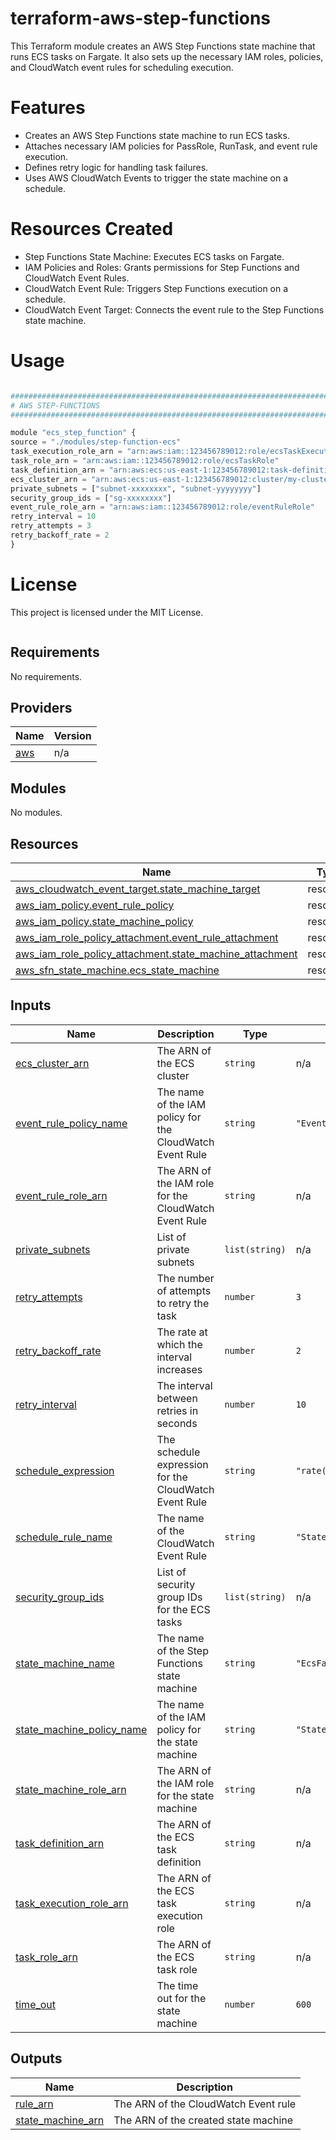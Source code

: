 # terraform-aws-step-functions

This Terraform module creates an AWS Step Functions state machine that runs ECS tasks on Fargate. It also sets up the necessary IAM roles, policies, and CloudWatch event rules for scheduling execution.

# Features

- Creates an AWS Step Functions state machine to run ECS tasks.
- Attaches necessary IAM policies for PassRole, RunTask, and event rule execution.
- Defines retry logic for handling task failures.
- Uses AWS CloudWatch Events to trigger the state machine on a schedule.

# Resources Created

- Step Functions State Machine: Executes ECS tasks on Fargate.
- IAM Policies and Roles: Grants permissions for Step Functions and CloudWatch Event Rules.
- CloudWatch Event Rule: Triggers Step Functions execution on a schedule.
- CloudWatch Event Target: Connects the event rule to the Step Functions state machine.

# Usage

```python

################################################################################
# AWS STEP-FUNCTIONS
################################################################################

module "ecs_step_function" {
source = "./modules/step-function-ecs"
task_execution_role_arn = "arn:aws:iam::123456789012:role/ecsTaskExecutionRole"
task_role_arn = "arn:aws:iam::123456789012:role/ecsTaskRole"
task_definition_arn = "arn:aws:ecs:us-east-1:123456789012:task-definition/my-task"
ecs_cluster_arn = "arn:aws:ecs:us-east-1:123456789012:cluster/my-cluster"
private_subnets = ["subnet-xxxxxxxx", "subnet-yyyyyyyy"]
security_group_ids = ["sg-xxxxxxxx"]
event_rule_role_arn = "arn:aws:iam::123456789012:role/eventRuleRole"
retry_interval = 10
retry_attempts = 3
retry_backoff_rate = 2
}
```

# License

This project is licensed under the MIT License.

```

```

<!-- BEGIN_TF_DOCS -->
## Requirements

No requirements.

## Providers

| Name | Version |
|------|---------|
| <a name="provider_aws"></a> [aws](#provider\_aws) | n/a |

## Modules

No modules.

## Resources

| Name | Type |
|------|------|
| [aws_cloudwatch_event_target.state_machine_target](https://registry.terraform.io/providers/hashicorp/aws/latest/docs/resources/cloudwatch_event_target) | resource |
| [aws_iam_policy.event_rule_policy](https://registry.terraform.io/providers/hashicorp/aws/latest/docs/resources/iam_policy) | resource |
| [aws_iam_policy.state_machine_policy](https://registry.terraform.io/providers/hashicorp/aws/latest/docs/resources/iam_policy) | resource |
| [aws_iam_role_policy_attachment.event_rule_attachment](https://registry.terraform.io/providers/hashicorp/aws/latest/docs/resources/iam_role_policy_attachment) | resource |
| [aws_iam_role_policy_attachment.state_machine_attachment](https://registry.terraform.io/providers/hashicorp/aws/latest/docs/resources/iam_role_policy_attachment) | resource |
| [aws_sfn_state_machine.ecs_state_machine](https://registry.terraform.io/providers/hashicorp/aws/latest/docs/resources/sfn_state_machine) | resource |

## Inputs

| Name | Description | Type | Default | Required |
|------|-------------|------|---------|:--------:|
| <a name="input_ecs_cluster_arn"></a> [ecs\_cluster\_arn](#input\_ecs\_cluster\_arn) | The ARN of the ECS cluster | `string` | n/a | yes |
| <a name="input_event_rule_policy_name"></a> [event\_rule\_policy\_name](#input\_event\_rule\_policy\_name) | The name of the IAM policy for the CloudWatch Event Rule | `string` | `"EventRulePolicy"` | no |
| <a name="input_event_rule_role_arn"></a> [event\_rule\_role\_arn](#input\_event\_rule\_role\_arn) | The ARN of the IAM role for the CloudWatch Event Rule | `string` | n/a | yes |
| <a name="input_private_subnets"></a> [private\_subnets](#input\_private\_subnets) | List of private subnets | `list(string)` | n/a | yes |
| <a name="input_retry_attempts"></a> [retry\_attempts](#input\_retry\_attempts) | The number of attempts to retry the task | `number` | `3` | no |
| <a name="input_retry_backoff_rate"></a> [retry\_backoff\_rate](#input\_retry\_backoff\_rate) | The rate at which the interval increases | `number` | `2` | no |
| <a name="input_retry_interval"></a> [retry\_interval](#input\_retry\_interval) | The interval between retries in seconds | `number` | `10` | no |
| <a name="input_schedule_expression"></a> [schedule\_expression](#input\_schedule\_expression) | The schedule expression for the CloudWatch Event Rule | `string` | `"rate(1 day)"` | no |
| <a name="input_schedule_rule_name"></a> [schedule\_rule\_name](#input\_schedule\_rule\_name) | The name of the CloudWatch Event Rule | `string` | `"StateMachineScheduleRule"` | no |
| <a name="input_security_group_ids"></a> [security\_group\_ids](#input\_security\_group\_ids) | List of security group IDs for the ECS tasks | `list(string)` | n/a | yes |
| <a name="input_state_machine_name"></a> [state\_machine\_name](#input\_state\_machine\_name) | The name of the Step Functions state machine | `string` | `"EcsFargateStateMachine"` | no |
| <a name="input_state_machine_policy_name"></a> [state\_machine\_policy\_name](#input\_state\_machine\_policy\_name) | The name of the IAM policy for the state machine | `string` | `"StateMachinePolicy"` | no |
| <a name="input_state_machine_role_arn"></a> [state\_machine\_role\_arn](#input\_state\_machine\_role\_arn) | The ARN of the IAM role for the state machine | `string` | n/a | yes |
| <a name="input_task_definition_arn"></a> [task\_definition\_arn](#input\_task\_definition\_arn) | The ARN of the ECS task definition | `string` | n/a | yes |
| <a name="input_task_execution_role_arn"></a> [task\_execution\_role\_arn](#input\_task\_execution\_role\_arn) | The ARN of the ECS task execution role | `string` | n/a | yes |
| <a name="input_task_role_arn"></a> [task\_role\_arn](#input\_task\_role\_arn) | The ARN of the ECS task role | `string` | n/a | yes |
| <a name="input_time_out"></a> [time\_out](#input\_time\_out) | The time out for the state machine | `number` | `600` | no |

## Outputs

| Name | Description |
|------|-------------|
| <a name="output_rule_arn"></a> [rule\_arn](#output\_rule\_arn) | The ARN of the CloudWatch Event rule |
| <a name="output_state_machine_arn"></a> [state\_machine\_arn](#output\_state\_machine\_arn) | The ARN of the created state machine |
<!-- END_TF_DOCS -->